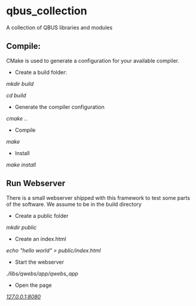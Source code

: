 # qbus_collection
A collection of QBUS libraries and modules

## Compile:

CMake is used to generate a configuration for your available compiler.

- Create a build folder:

*mkdir build*

*cd build*

- Generate the compiler configuration

*cmake ..*

- Compile

*make*

- Install

*make install*

## Run Webserver

There is a small webserver shipped with this framework to test some parts of the software. We assume to be in the build directory

- Create a public folder

*mkdir public*

- Create an index.html

*echo "hello world" > public/index.html*

- Start the webserver

*./libs/qwebs/app/qwebs_app*

- Open the page

*<a href="http://127.0.0.1:8080">127.0.0.1:8080</a>*

